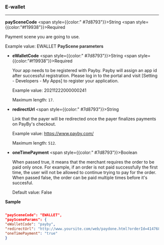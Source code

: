 ### **E-wallet**

---

**paySceneCode** <span style={{color:" #7d8793"}}>String</span> <span style={{color:"#f19938"}}>Required</span>

Payment scene you are going to use.

Example value: EWALLET
 **<font color="#333333"> PayScene parameters</font>**

- **eWalletCode** <span style={{color:" #7d8793"}}>String</span> <span style={{color:"#f19938"}}>Required</span>

  Your app needs to be registered with Payby. Payby will assign an app id after successful registration. Please log in to the portal and visit [Setting - Developers - My Apps] to register your application.

  Example value: 20211222000000241

  Maximum length: `17`.

- **redirectUrl** <span style={{color:" #7d8793"}}>String</span>

  Link that the payer will be redirected once the payer finalizes payments on PayBy's checkout.

  Example value: https://www.payby.com/

  Maximum length: `512`.

- **oneTimePayment** <span style={{color:" #7d8793"}}>Boolean</span>

  When passed true, it means that the merchant requires the order to be paid only once. For example, if an order is not paid successfully the first time, the user will not be allowed to continue trying to pay for the order. When passed false, the order can be paid multiple times before it's succesful.

  Default value: False

**Sample**

```json

"paySceneCode": "EWALLET",
"paySceneParams": {
"eWalletCode": "payby",
"redirectUrl": "http://www.yoursite.com/web/paydone.html?orderId=414768633924763654",
"oneTimePayment": "true"
}

```